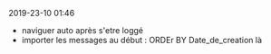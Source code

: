 
2019-23-10 01:46
- naviguer auto après s'etre loggé
- importer les messages au début : ORDEr BY Date_de_creation là